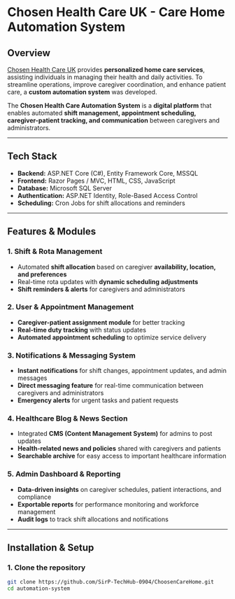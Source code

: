 # Chosen Health Care UK - Care Home Automation System

## Overview
[Chosen Health Care UK](https://chosenhealthcare.co.uk/) provides **personalized home care services**, assisting individuals in managing their health and daily activities. To streamline operations, improve caregiver coordination, and enhance patient care, a **custom automation system** was developed.

The **Chosen Health Care Automation System** is a **digital platform** that enables automated **shift management, appointment scheduling, caregiver-patient tracking, and communication** between caregivers and administrators. 

---

## Tech Stack
- **Backend:** ASP.NET Core (C#), Entity Framework Core, MSSQL  
- **Frontend:** Razor Pages / MVC, HTML, CSS, JavaScript  
- **Database:** Microsoft SQL Server  
- **Authentication:** ASP.NET Identity, Role-Based Access Control 
- **Scheduling:** Cron Jobs for shift allocations and reminders  

---

## Features & Modules

### 1. **Shift & Rota Management**
- Automated **shift allocation** based on caregiver **availability, location, and preferences**  
- Real-time rota updates with **dynamic scheduling adjustments**  
- **Shift reminders & alerts** for caregivers and administrators  

### 2. **User & Appointment Management**
- **Caregiver-patient assignment module** for better tracking  
- **Real-time duty tracking** with status updates  
- **Automated appointment scheduling** to optimize service delivery  

### 3. **Notifications & Messaging System**
- **Instant notifications** for shift changes, appointment updates, and admin messages  
- **Direct messaging feature** for real-time communication between caregivers and administrators  
- **Emergency alerts** for urgent tasks and patient requests  

### 4. **Healthcare Blog & News Section**
- Integrated **CMS (Content Management System)** for admins to post updates  
- **Health-related news and policies** shared with caregivers and patients  
- **Searchable archive** for easy access to important healthcare information  

### 5. **Admin Dashboard & Reporting**
- **Data-driven insights** on caregiver schedules, patient interactions, and compliance  
- **Exportable reports** for performance monitoring and workforce management  
- **Audit logs** to track shift allocations and notifications  

---

## Installation & Setup

### **1. Clone the repository**
```sh
git clone https://github.com/SirP-TechHub-0904/ChoosenCareHome.git
cd automation-system
